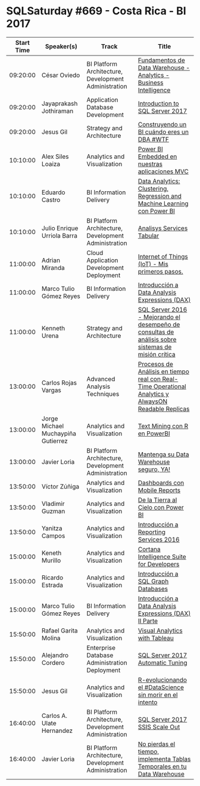 # SQLSaturday #669 - Costa Rica - BI 2017
Start Time|Speaker(s)|Track|Title
---|---|---|---
09:20:00|César Oviedo|BI Platform Architecture, Development  Administration|[Fundamentos de Data Warehouse - Analytics - Business Intelligence](65462.md)
09:20:00|Jayaprakash Jothiraman|Application  Database Development|[Introduction to SQL Server 2017](69806.md)
09:20:00|Jesus Gil|Strategy and Architecture|[Construyendo un BI cuándo eres un DBA #WTF](69820.md)
10:10:00|Alex Siles Loaiza|Analytics and Visualization|[Power BI Embedded en nuestras aplicaciones MVC](65421.md)
10:10:00|Eduardo Castro|BI Information Delivery|[Data Analytics: Clustering, Regression and Machine Learning con  Power BI](65738.md)
10:10:00|Julio Enrique Urriola Barra|BI Platform Architecture, Development  Administration|[Analisys Services Tabular](66457.md)
11:00:00|Adrian Miranda|Cloud Application Development  Deployment|[Internet of Things (IoT) - Mis primeros pasos.](67293.md)
11:00:00|Marco Tulio Gómez Reyes|BI Information Delivery|[Introducción a Data Analysis Expressions (DAX)](69166.md)
11:00:00|Kenneth Urena|Strategy and Architecture|[SQL Server 2016 - Mejorando el desempeño de consultas de análisis sobre sistemas de misión crítica](69170.md)
13:00:00|Carlos Rojas Vargas|Advanced Analysis Techniques|[Procesos de Análisis en tiempo real con Real-Time Operational Analytics y AlwaysON Readable Replicas](65457.md)
13:00:00|Jorge Michael Muchaypiña Gutierrez|Analytics and Visualization|[Text Mining con R en PowerBI](68906.md)
13:00:00|Javier Loria|BI Platform Architecture, Development  Administration|[Mantenga su Data Warehouse seguro, YA!](69804.md)
13:50:00|Víctor Zúñiga|Analytics and Visualization|[Dashboards con Mobile Reports](65459.md)
13:50:00|Vladimir Guzman|Analytics and Visualization|[De la Tierra al Cielo con Power BI](65460.md)
13:50:00|Yanitza Campos|Analytics and Visualization|[Introducción a Reporting Services 2016](67754.md)
15:00:00|Keneth Murillo|Analytics and Visualization|[Cortana Intelligence Suite for Developers](66668.md)
15:00:00|Ricardo Estrada|Analytics and Visualization|[Introducción a SQL Graph Databases](67191.md)
15:00:00|Marco Tulio Gómez Reyes|BI Information Delivery|[Introducción a Data Analysis Expressions (DAX) II Parte](69504.md)
15:50:00|Rafael Garita Molina|Analytics and Visualization|[Visual Analytics with Tableau](69363.md)
15:50:00|Alejandro Cordero|Enterprise Database Administration  Deployment|[SQL Server 2017 Automatic Tuning](69482.md)
15:50:00|Jesus Gil|Analytics and Visualization|[R-evolucionando el #DataScience sin morir en el intento](69819.md)
16:40:00|Carlos A. Ulate Hernandez|BI Platform Architecture, Development  Administration|[SQL Server 2017 SSIS Scale Out](68823.md)
16:40:00|Javier Loria|BI Platform Architecture, Development  Administration|[No pierdas el tiempo, implementa Tablas Temporales en tu Data Warehouse](69803.md)

